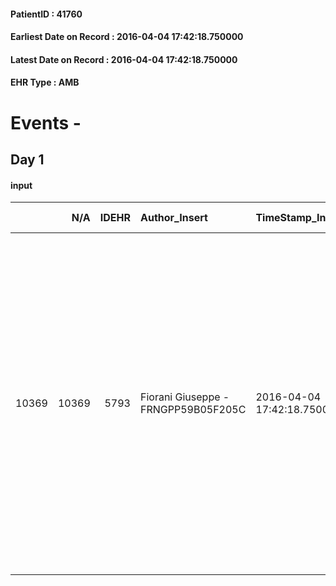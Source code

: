 
#### PatientID : 41760
#### Earliest Date on Record : 2016-04-04 17:42:18.750000
#### Latest Date on Record : 2016-04-04 17:42:18.750000
#### EHR Type : AMB

# Events - 

## Day 1

#### input
|       |    N/A |   IDEHR | Author_Insert                       | TimeStamp_Insert           | EHRType   |   PatientID |   IDDigitalSignDocument | persone_vicine   |   Unnamed: 0_x.1 |   IDANAMNESI_SOCIALE | Patient   | FamigliaAltro   | Paziente_T   | FamigliaAltro_T   |   Non_Rilevabile_x.1 | Note_Non_Rilevabile_x.1   | opt_Problemi   | Note_I                                                                                                                                                                                                                                                                                                                         | ds_note_timori                                                                         | chk_competenza                                 | opt_paziente_a   | opt_famiglia_a   | opt_adeguatezza   | opt_paziente_solo   | ds_note_con                                                                                                                          | opt_presente_assente   | Presenza_minori   | Caregiver_principale   | opt_capacita         | opt_necessario   | opt_presente   | opt_risorse_ec   | opt_paziente_psi   | opt_Ins_vol   | opt_paziente_ad   | opt_caregiver_ad   | opt_esenzione   | opt_inv_civile   | Needs     | Domestic partnership   | Fragility                    | opt_disponibilita_f   | opt_indennita_acc   | opt_legge   | opt_famiglia_psi   | opt_disponibilit_paz   |
|------:|-------:|--------:|:------------------------------------|:---------------------------|:----------|------------:|------------------------:|:-----------------|-----------------:|---------------------:|:----------|:----------------|:-------------|:------------------|---------------------:|:--------------------------|:---------------|:-------------------------------------------------------------------------------------------------------------------------------------------------------------------------------------------------------------------------------------------------------------------------------------------------------------------------------|:---------------------------------------------------------------------------------------|:-----------------------------------------------|:-----------------|:-----------------|:------------------|:--------------------|:-------------------------------------------------------------------------------------------------------------------------------------|:-----------------------|:------------------|:-----------------------|:---------------------|:-----------------|:---------------|:-----------------|:-------------------|:--------------|:------------------|:-------------------|:----------------|:-----------------|:----------|:-----------------------|:-----------------------------|:----------------------|:--------------------|:------------|:-------------------|:-----------------------|
| 10369 |  10369 |    5793 | Fiorani Giuseppe - FRNGPP59B05F205C | 2016-04-04 17:42:18.750000 | AMB       |       41760 |                  325307 | N/A              |             2962 |                 1910 | No#0      | Si#1            | No#0         | Si#1              |                    0 | NR                        | No#0           | Pz con recentissima diagnosi di ca polmonare stadio IV per metastasi ,non a conoscenza della diagnosi e della gravit√†.I figli e la moglie sono stati resi edotti dai sanitari ospedalieri in merito all'indicazione a sole cure sintomatiche per il livello avanzato di malattia e per le condizioni generali precarie del pz | Viene richiesto il trasferimento in hospice Vidas per la gestione avanzata dei sintomi | competenza/capacit√† assistenziale caregiver#0 | Indefinite#2     | Congruenti#1     | Da valutare#2     | No#0                | Vive con la moglie Isabella di aa 79.Due figli fuori casa:Giuseppe di aa 53 residente a Muggi√≤ e Francesco di aa 51,abitante a Pero | Presente#1             | No#0              | La moglie              | Non incrementabile#2 | No#0             | No#0           | Adeguate#1       | No#0               | No#0          | Totale#2          | Totale#2           | No#0            | No#0             | Clinici#0 | Coniuge/Convivente#0   | sovraccarico assistenziale#4 | No#0                  | No#0                | No#0        | No#0               | No#0                   |


